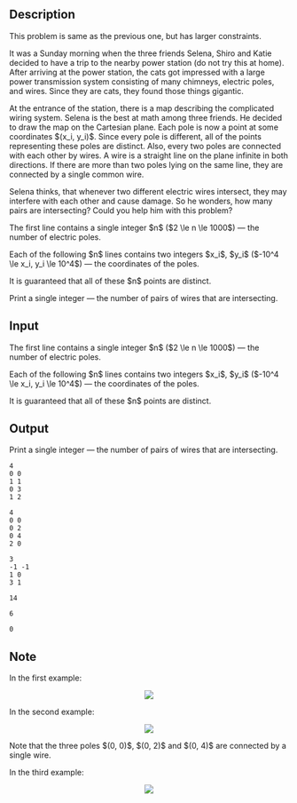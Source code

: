 ## Description

<div><p><span class="tex-font-style-it">This problem is same as the previous one, but has larger constraints.</span></p><p>It was a Sunday morning when the three friends Selena, Shiro and Katie decided to have a trip to the nearby power station <span class="tex-font-style-it">(do not try this at home)</span>. After arriving at the power station, the cats got impressed with a large power transmission system consisting of many chimneys, electric poles, and wires. Since they are cats, they found those things gigantic.</p><p>At the entrance of the station, there is a map describing the complicated wiring system. Selena is the best at math among three friends. He decided to draw the map on the Cartesian plane. Each pole is now a point at some coordinates $(x_i, y_i)$. Since every pole is different, all of the points representing these poles are distinct. Also, every two poles are connected with each other by wires. A wire is a straight line on the plane <span class="tex-font-style-bf">infinite in both directions</span>. If there are more than two poles lying on the same line, they are connected by a single common wire.</p><p>Selena thinks, that whenever two different electric wires intersect, they may interfere with each other and cause damage. So he wonders, how many pairs are intersecting? Could you help him with this problem?</p></div><div class="input-specification"><p>The first line contains a single integer $n$ ($2 \le n \le 1000$)&nbsp;— the number of electric poles.</p><p>Each of the following $n$ lines contains two integers $x_i$, $y_i$ ($-10^4 \le x_i, y_i \le 10^4$)&nbsp;— the coordinates of the poles.</p><p>It is guaranteed that all of these $n$ points are distinct.</p></div><div class="output-specification"><p>Print a single integer&nbsp;— the number of pairs of wires that are intersecting.</p></div>

## Input

<p>The first line contains a single integer $n$ ($2 \le n \le 1000$)&nbsp;— the number of electric poles.</p><p>Each of the following $n$ lines contains two integers $x_i$, $y_i$ ($-10^4 \le x_i, y_i \le 10^4$)&nbsp;— the coordinates of the poles.</p><p>It is guaranteed that all of these $n$ points are distinct.</p>

## Output

<p>Print a single integer&nbsp;— the number of pairs of wires that are intersecting.</p>





```input1
4
0 0
1 1
0 3
1 2
```




```input2
4
0 0
0 2
0 4
2 0
```




```input3
3
-1 -1
1 0
3 1
```




```output1
14
```




```output2
6
```




```output3
0
```



## Note

<p>In the first example:</p><center> <img class="tex-graphics" src="file://BhHUEk6L.png" style="max-width: 100.0%;max-height: 100.0%;"> </center><p>In the second example:</p><center> <img class="tex-graphics" src="file://3X0AyCkJ.png" style="max-width: 100.0%;max-height: 100.0%;"> </center><p>Note that the three poles $(0, 0)$, $(0, 2)$ and $(0, 4)$ are connected by a single wire.</p><p>In the third example:</p><center> <img class="tex-graphics" src="file://ElfpOCdu.png" style="max-width: 100.0%;max-height: 100.0%;"> </center>
